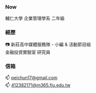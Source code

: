 

<!--
**412382171/412382171** is a ✨ _special_ ✨ repository because its `README.md` (this file) appears on your GitHub profile.

Here are some ideas to get you started:

- 🔭 I’m currently working on ...
- 🌱 I’m currently learning ...
- 👯 I’m looking to collaborate on ...
- 🤔 I’m looking for help with ...
- 💬 Ask me about ...
- 📫 How to reach me: ...
- 😄 Pronouns: ...
- ⚡ Fun fact: ...
-->

### Now
輔仁大學 企業管理學系 二年級

### 經歷
📷 新莊高中媒體服務隊 - 小編 & 活動節目組 \
金融投資實驗室 研究員

### 信箱
📫 peichun17@gmail.com \
📫 412382171@m365.fju.edu.tw
